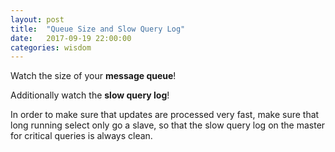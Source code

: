 ```yaml
---
layout: post
title:  "Queue Size and Slow Query Log"
date:   2017-09-19 22:00:00
categories: wisdom
---
```


Watch the size of your **message queue**!

Additionally watch the **slow query log**!

In order to make sure that updates are processed very fast, make sure that long running select only go a slave, so that the slow query log on the master for critical queries is always clean.




